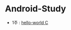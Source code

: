 # Android-Study

- 1주 : [hello-world C](https://github.com/ParkHoHo/Android-Study/tree/main/compile-set)